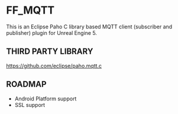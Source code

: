 # FF_MQTT
This is an Eclipse Paho C library based MQTT client (subscriber and publisher) plugin for Unreal Engine 5.

## THIRD PARTY LIBRARY
https://github.com/eclipse/paho.mqtt.c

## ROADMAP
* Android Platform support
* SSL support
